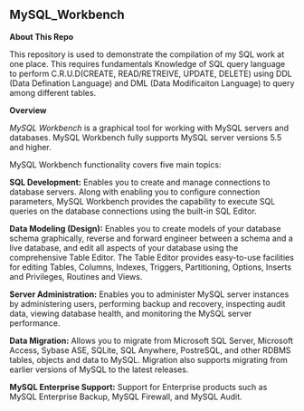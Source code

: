 ## MySQL_Workbench
<b>About This Repo</b>
</P>This repository is used to demonstrate the compilation of my SQL work at one place. 
This requires fundamentals Knowledge of SQL query language to perform C.R.U.D(CREATE, READ/RETREIVE, UPDATE, DELETE) using
DDL (Data Defination Language) and DML (Data Modificaiton Language) to query among different tables.
</P>
</P>
<b>Overview</b>
<p>
<em>MySQL Workbench</em> is a graphical tool for working with MySQL servers and databases. MySQL Workbench fully supports MySQL server versions 5.5 and higher.

MySQL Workbench functionality covers five main topics:

<b>SQL Development:</b> Enables you to create and manage connections to database servers. Along with enabling you to configure connection parameters, MySQL Workbench provides the capability to execute SQL queries on the database connections using the built-in SQL Editor.

<b>Data Modeling (Design):</b> Enables you to create models of your database schema graphically, reverse and forward engineer between a schema and a live database, and edit all aspects of your database using the comprehensive Table Editor. The Table Editor provides easy-to-use facilities for editing Tables, Columns, Indexes, Triggers, Partitioning, Options, Inserts and Privileges, Routines and Views.

<b>Server Administration:</b> Enables you to administer MySQL server instances by administering users, performing backup and recovery, inspecting audit data, viewing database health, and monitoring the MySQL server performance.

<b>Data Migration:</b> Allows you to migrate from Microsoft SQL Server, Microsoft Access, Sybase ASE, SQLite, SQL Anywhere, PostreSQL, and other RDBMS tables, objects and data to MySQL. Migration also supports migrating from earlier versions of MySQL to the latest releases.

<b>MySQL Enterprise Support:</b> Support for Enterprise products such as MySQL Enterprise Backup, MySQL Firewall, and MySQL Audit.
